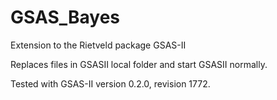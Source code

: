 # GSAS_Bayes
Extension to the Rietveld package GSAS-II

Replaces files in GSASII local folder and start GSASII normally.

Tested with GSAS-II version 0.2.0, revision 1772.

